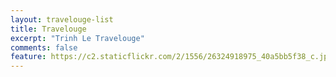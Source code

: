 ```yaml
---
layout: travelouge-list
title: Travelouge
excerpt: "Trinh Le Travelouge"
comments: false
feature: https://c2.staticflickr.com/2/1556/26324918975_40a5bb5f38_c.jpg
---
```


